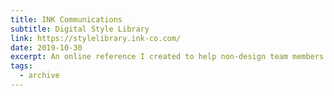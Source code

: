 ```yaml
---
title: INK Communications
subtitle: Digital Style Library
link: https://stylelibrary.ink-co.com/
date: 2019-10-30
excerpt: An online reference I created to help non-design team members apply INK's visual and written brand with confidence.
tags:
  - archive
---
```

